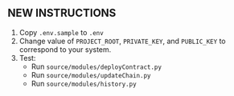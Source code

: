 ## NEW INSTRUCTIONS
1. Copy ```.env.sample``` to ```.env```
2. Change value of ```PROJECT_ROOT```, ```PRIVATE_KEY```, and ```PUBLIC_KEY``` to correspond to your system.
3. Test:
    - Run ```source/modules/deployContract.py```
    - Run ```source/modules/updateChain.py```
    - Run ```source/modules/history.py```